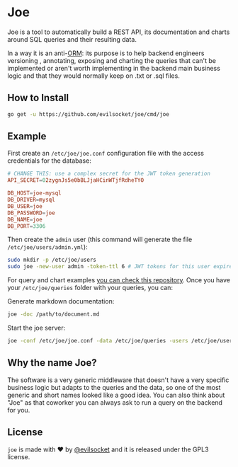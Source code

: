 # Joe

Joe is a tool to automatically build a REST API, its documentation and charts around SQL queries and their resulting
 data. 

In a way it is an anti-[ORM](https://en.wikipedia.org/wiki/Object-relational_mapping): its purpose is to help backend engineers versioning
, annotating, exposing and charting the queries that can't be implemented or aren't worth implementing in the backend
 main business logic and that they would normally keep on .txt or .sql files.

## How to Install

```sh
go get -u https://github.com/evilsocket/joe/cmd/joe
```

## Example

First create an `/etc/joe/joe.conf` configuration file with the access credentials for the database:

```conf
# CHANGE THIS: use a complex secret for the JWT token generation
API_SECRET=02zygnJs5e0bBLJjaHCinWTjfRdheTYO

DB_HOST=joe-mysql
DB_DRIVER=mysql
DB_USER=joe
DB_PASSWORD=joe
DB_NAME=joe
DB_PORT=3306
```

Then create the `admin` user (this command will generate the file `/etc/joe/users/admin.yml`):

```sh
sudo mkdir -p /etc/joe/users
sudo joe -new-user admin -token-ttl 6 # JWT tokens for this user expire after 6 hours
```

For query and chart examples [you can check this repository](https://github.com/evilsocket/pwngrid-queries-joe). Once
 you have your `/etc/joe/queries` folder with your queries, you can:

Generate markdown documentation:

```sh
joe -doc /path/to/document.md
```

Start the joe server:

```sh
joe -conf /etc/joe/joe.conf -data /etc/joe/queries -users /etc/joe/users
```

## Why the name Joe?        
        
The software is a very generic middleware that doesn't have a very specific business logic but adapts to the queries
 and the data, so one of the most generic and short names looked like a good idea. You can also think about "Joe" as
  that coworker you can always ask to run a query on the backend for you.
        
## License

`joe` is made with ♥  by [@evilsocket](https://twitter.com/evilsocket) and it is released under the GPL3 license.